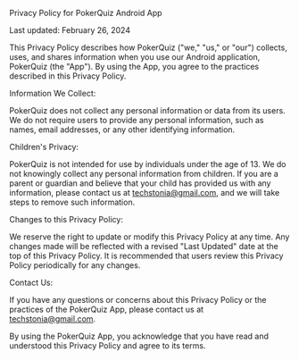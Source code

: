 Privacy Policy for PokerQuiz Android App

Last updated: February 26, 2024

This Privacy Policy describes how PokerQuiz ("we," "us," or "our") collects, uses, and shares information when you use our Android application, PokerQuiz (the "App"). By using the App, you agree to the practices described in this Privacy Policy.

Information We Collect:

PokerQuiz does not collect any personal information or data from its users. We do not require users to provide any personal information, such as names, email addresses, or any other identifying information.

Children's Privacy:

PokerQuiz is not intended for use by individuals under the age of 13. We do not knowingly collect any personal information from children. If you are a parent or guardian and believe that your child has provided us with any information, please contact us at techstonia@gmail.com, and we will take steps to remove such information.

Changes to this Privacy Policy:

We reserve the right to update or modify this Privacy Policy at any time. Any changes made will be reflected with a revised "Last Updated" date at the top of this Privacy Policy. It is recommended that users review this Privacy Policy periodically for any changes.

Contact Us:

If you have any questions or concerns about this Privacy Policy or the practices of the PokerQuiz App, please contact us at techstonia@gmail.com.

By using the PokerQuiz App, you acknowledge that you have read and understood this Privacy Policy and agree to its terms.
